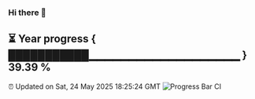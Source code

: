 ### Hi there 👋
⏳ Year progress { ███████████▁▁▁▁▁▁▁▁▁▁▁▁▁▁▁▁▁▁▁ } 39.39 %
---
⏰ Updated on Sat, 24 May 2025 18:25:24 GMT
![Progress Bar CI](https://github.com/liununu/liununu/workflows/Progress%20Bar%20CI/badge.svg)
